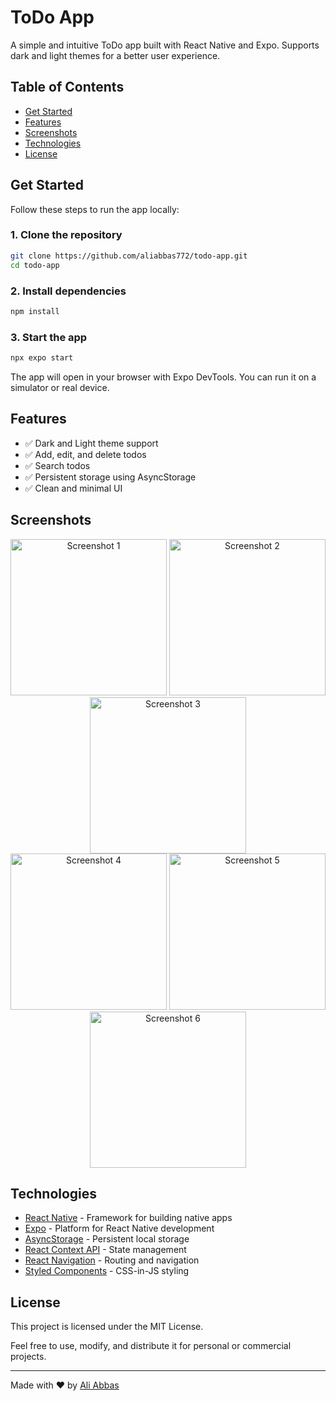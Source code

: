 # ToDo App

A simple and intuitive ToDo app built with React Native and Expo. Supports dark and light themes for a better user experience.

## Table of Contents

- [Get Started](#get-started)
- [Features](#features)
- [Screenshots](#screenshots)
- [Technologies](#technologies)
- [License](#license)

## Get Started

Follow these steps to run the app locally:

### 1. Clone the repository

```bash
git clone https://github.com/aliabbas772/todo-app.git
cd todo-app
```

### 2. Install dependencies

```bash
npm install
```

### 3. Start the app

```bash
npx expo start
```

The app will open in your browser with Expo DevTools. You can run it on a simulator or real device.

## Features

- ✅ Dark and Light theme support
- ✅ Add, edit, and delete todos
- ✅ Search todos
- ✅ Persistent storage using AsyncStorage
- ✅ Clean and minimal UI

## Screenshots

<div align="center">
  <img src="https://github.com/user-attachments/assets/90ebc38d-f367-4e38-b00e-bad4c67fa43d" width="250" alt="Screenshot 1"/>
  <img src="https://github.com/user-attachments/assets/56701785-5158-4380-bfee-d7e25463398c" width="250" alt="Screenshot 2"/>
  <img src="https://github.com/user-attachments/assets/a30c3921-b1bc-442b-ad61-56452c9446fe" width="250" alt="Screenshot 3"/>
</div>

<div align="center">
  <img src="https://github.com/user-attachments/assets/42ae64b4-5cb6-41a8-a852-b9506d7536f4" width="250" alt="Screenshot 4"/>
  <img src="https://github.com/user-attachments/assets/5076b869-6e56-4612-b8e6-fa36272e3ac5" width="250" alt="Screenshot 5"/>
  <img src="https://github.com/user-attachments/assets/8d8caad6-4105-4178-bb53-2d313b1ce670" width="250" alt="Screenshot 6"/>
</div>

## Technologies

- [React Native](https://reactnative.dev/) - Framework for building native apps
- [Expo](https://expo.dev/) - Platform for React Native development
- [AsyncStorage](https://react-native-async-storage.github.io/async-storage/) - Persistent local storage
- [React Context API](https://react.dev/reference/react/useContext) - State management
- [React Navigation](https://reactnavigation.org/) - Routing and navigation
- [Styled Components](https://styled-components.com/) - CSS-in-JS styling

## License

This project is licensed under the MIT License.

Feel free to use, modify, and distribute it for personal or commercial projects.

---

Made with ❤️ by [Ali Abbas](https://github.com/aliabbas772)
